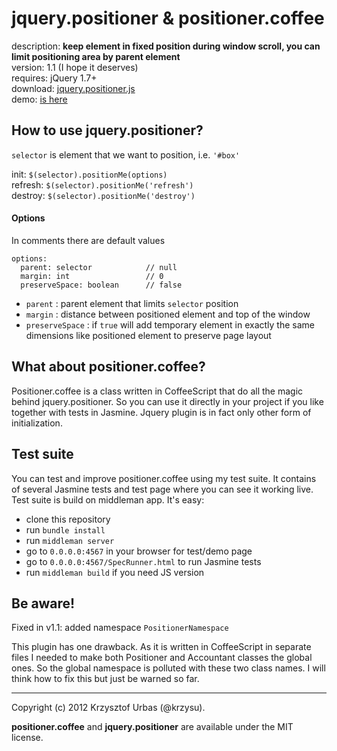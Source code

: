 # jquery.positioner & positioner.coffee

description: __keep element in fixed position during window scroll, you can limit positioning area by parent element__  
version: 1.1 (I hope it deserves)  
requires: jQuery 1.7+  
download: [jquery.positioner.js](https://raw.github.com/krzysu/jquery.positioner/master/build/javascripts/jquery.positioner.js)  
demo: [is here](http://krzysu.github.com/jquery.positioner/)


## How to use jquery.positioner?

`selector` is element that we want to position, i.e. `'#box'`  

init:     `$(selector).positionMe(options)`  
refresh:  `$(selector).positionMe('refresh')`  
destroy:  `$(selector).positionMe('destroy')`  

#### Options

In comments there are default values

    options:
      parent: selector            // null
      margin: int                 // 0
      preserveSpace: boolean      // false

-   `parent` : parent element that limits `selector` position
-   `margin` : distance between positioned element and top of the window 
-   `preserveSpace` : if `true` will add temporary element in exactly the same dimensions like positioned element to preserve page layout


## What about positioner.coffee?

Positioner.coffee is a class written in CoffeeScript that do all the magic behind jquery.positioner. So you can use it directly in your project if you like together with tests in Jasmine. Jquery plugin is in fact only other form of initialization.


## Test suite

You can test and improve positioner.coffee using my test suite. It contains of several Jasmine tests and test page where you can see it working live. Test suite is build on middleman app. It's easy:

-   clone this repository
-   run `bundle install`
-   run `middleman server`
-   go to `0.0.0.0:4567` in your browser for test/demo page
-   go to `0.0.0.0:4567/SpecRunner.html` to run Jasmine tests
-   run `middleman build` if you need JS version


## Be aware!

Fixed in v1.1: added namespace `PositionerNamespace`  

This plugin has one drawback. As it is written in CoffeeScript in separate files I needed to make both Positioner and Accountant classes the global ones. So the global namespace is polluted with these two class names. I will think how to fix this but just be warned so far.


* * *
Copyright (c) 2012 Krzysztof Urbas (@krzysu).

__positioner.coffee__ and __jquery.positioner__ are available under the MIT license.
